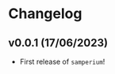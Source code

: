 # Changelog

<!--next-version-placeholder-->

## v0.0.1 (17/06/2023)

- First release of `samperium`!